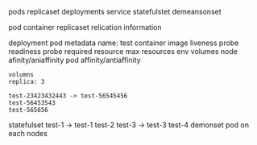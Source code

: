 pods
replicaset
deployments
service
statefulstet
demeansonset

pod
    container
replicaset
    relication information

deployment
    pod
        metadata
            name: test
        container
            image
            liveness probe
            readiness probe
            required resource
            max resources
            env
            volumes
            node afinity/aniaffinity
            pod affinity/antiaffinity

    volumns
    replica: 3

    test-23423432443 -> test-56545456
    test-56453543
    test-565656
statefulset
    test-1 -> test-1
    test-2
    test-3 -> test-3
    test-4
demonset
    pod on each nodes

